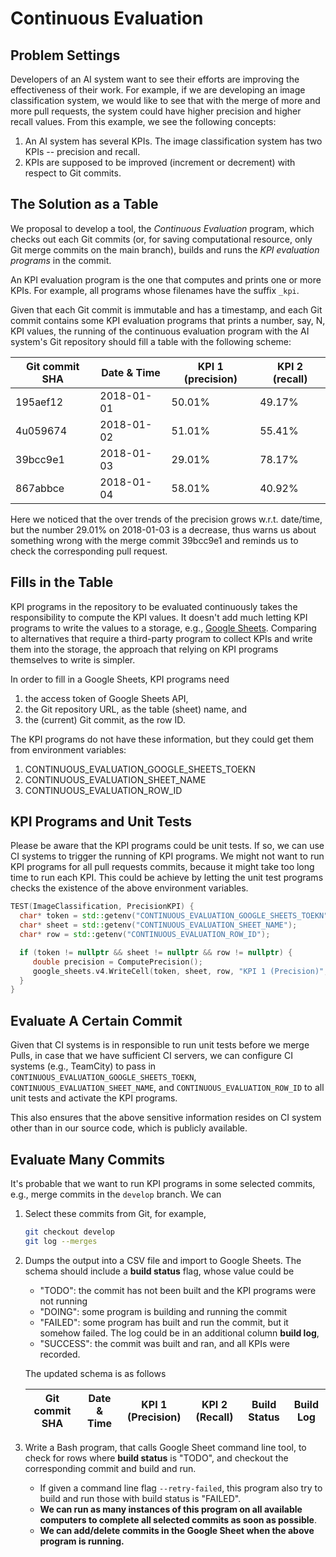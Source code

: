 # Continuous Evaluation

## Problem Settings

Developers of an AI system want to see their efforts are improving the effectiveness of their work. For example, if we are developing an image classification system, we would like to see that with the merge of more and more pull requests, the system could have higher precision and higher recall values.  From this example, we see the following concepts:

1. An AI system has several KPIs.  The image classification system has two KPIs -- precision and recall.
1. KPIs are supposed to be improved (increment or decrement) with respect to Git commits.

## The Solution as a Table

We proposal to develop a tool, the *Continuous Evaluation* program, which checks out each Git commits (or, for saving computational resource, only Git merge commits on the main branch), builds and runs the *KPI evaluation programs* in the commit.  

An KPI evaluation program is the one that computes and prints one or more KPIs.  For example, all programs whose filenames have the suffix `_kpi`.

Given that each Git commit is immutable and has a timestamp, and each Git commit contains some KPI evaluation programs that prints a number, say, N, KPI values, the running of the continuous evaluation program with the AI system's Git repository should fill a table with the following scheme:

| Git commit SHA | Date & Time | KPI 1 (precision) | KPI 2 (recall) |
|----------------|-------------|-------------------|----------------|
| 195aef12       | 2018-01-01  | 50.01%            | 49.17%         |
| 4u059674       | 2018-01-02  | 51.01%            | 55.41%         |
| 39bcc9e1       | 2018-01-03  | 29.01%            | 78.17%         |
| 867abbce       | 2018-01-04  | 58.01%            | 40.92%         |

Here we noticed that the over trends of the precision grows w.r.t. date/time, but the number 29.01% on 2018-01-03 is a decrease, thus warns us about something wrong with the merge commit 39bcc9e1 and reminds us to check the corresponding pull request.

## Fills in the Table

KPI programs in the repository to be evaluated continuously takes the responsibility to compute the KPI values. It doesn't add much letting KPI programs to write the values to a storage, e.g., [Google Sheets](https://developers.google.com/sheets/guides/concepts). Comparing to alternatives that require a third-party program to collect KPIs and write them into the storage, the approach that relying on KPI programs themselves to write is simpler. 

In order to fill in a Google Sheets, KPI programs need 

1. the access token of Google Sheets API,
1. the Git repository URL, as the table (sheet) name, and
1. the (current) Git commit, as the row ID.

The KPI programs do not have these information, but they could get them from environment variables:

1. CONTINUOUS_EVALUATION_GOOGLE_SHEETS_TOEKN
1. CONTINUOUS_EVALUATION_SHEET_NAME
1. CONTINUOUS_EVALUATION_ROW_ID

## KPI Programs and Unit Tests

Please be aware that the KPI programs could be unit tests.  If so, we can use CI systems to trigger the running of KPI programs.  We might not want to run KPI programs for all pull requests commits, because it might take too long time to run each KPI.  This could be achieve by letting the unit test programs checks the existence of the above environment variables.

```c++
TEST(ImageClassification, PrecisionKPI) {
  char* token = std::getenv("CONTINUOUS_EVALUATION_GOOGLE_SHEETS_TOEKN");
  char* sheet = std::getenv("CONTINUOUS_EVALUATION_SHEET_NAME");
  char* row = std::getenv("CONTINUOUS_EVALUATION_ROW_ID");

  if (token != nullptr && sheet != nullptr && row != nullptr) {
     double precision = ComputePrecision();
     google_sheets.v4.WriteCell(token, sheet, row, "KPI 1 (Precision)", precision);
  }
}
```

## Evaluate A Certain Commit

Given that CI systems is in responsible to run unit tests before we merge Pulls, in case that we have sufficient CI servers, we can configure CI systems (e.g., TeamCity) to pass in `CONTINUOUS_EVALUATION_GOOGLE_SHEETS_TOEKN`, `CONTINUOUS_EVALUATION_SHEET_NAME`, and `CONTINUOUS_EVALUATION_ROW_ID` to all unit tests and activate the KPI programs.

This also ensures that the above sensitive information resides on CI system other than in our source code, which is publicly available.

## Evaluate Many Commits

It's probable that we want to run KPI programs in some selected commits, e.g., merge commits in the `develop` branch.  We can 

1. Select these commits from Git, for example,
 
   ```bash
   git checkout develop
   git log --merges
   ```
   
1. Dumps the output into a CSV file and import to Google Sheets.  The schema should include a **build status** flag, whose value could be 

   - "TODO": the commit has not been built and the KPI programs were not running
   - "DOING": some program is building and running the commit
   - "FAILED": some program has built and run the commit, but it somehow failed. The log could be in an additional column **build log**,
   - "SUCCESS": the commit was built and ran, and all KPIs were recorded.
   
   The updated schema is as follows
   
   | Git commit SHA | Date & Time | KPI 1 (Precision) | KPI 2 (Recall) | Build Status | Build Log |
   |----------------|-------------|-------|------|--------------|-----------|
   
1. Write a Bash program, that calls Google Sheet command line tool, to check for rows where **build status** is "TODO", and checkout the corresponding commit and build and run.  

   - If given a command line flag `--retry-failed`, this program also try to build and run those with build status is "FAILED".
   - **We can run as many instances of this program on all available computers to complete all selected commits as soon as possible**.
   - **We can add/delete commits in the Google Sheet when the above program is running.**
